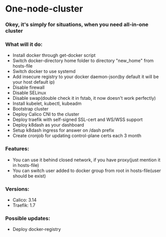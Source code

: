 # One-node-cluster

### Okey, it's simply for situations, when you need all-in-one cluster

### What will it do:

 - Install docker through get-docker script
 - Switch docker-directory home folder to directory "new_home" from hosts-file
 - Switch docker to use systemd
 - Add insecure registry to your docker daemon-json(by default it will be your host default ip)
 - Disable firewall
 - Disable SELinux
 - Disable swap(double check it in fstab, it now doesn't work perfectly)
 - Install kubelet, kubectl, kubeadm
 - Bootstrap cluster
 - Deploy Calico CNI to the cluster
 - Deploy traefik with self-signed SSL-cert and WS/WSS support
 - Deploy k8dash as your dashboard
 - Setup k8dash ingress for answer on /dash prefix
 - Create cronjob for updating control-plane certs each 3 month

### Features:

 - You can use it behind closed network, if you have proxy(just mention it in hosts-file)
 - You can switch user added to docker group from root in hosts-file(user should be exist)

### Versions:

 - Calico: 3.14
 - Traefik: 1.7

### Possible updates: 

 - Deploy docker-registry